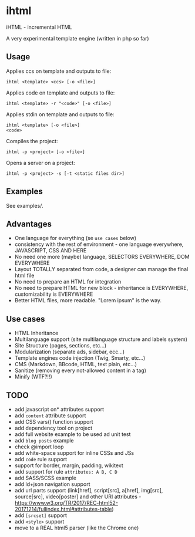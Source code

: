 # ihtml
iHTML - incremental HTML

A very experimental template engine (written in php so far)

## Usage

Applies ccs on template and outputs to file:
```shell
ihtml <template> <ccs> [-o <file>]
```

Applies code on template and outputs to file:
```shell
ihtml <template> -r "<code>" [-o <file>]
```

Applies stdin on template and outputs to file:
```shell
ihtml <template> [-o <file>]
<code>
```

Compiles the project:
```shell
ihtml -p <project> [-o <file>]
```

Opens a server on a project:
```shell
ihtml -p <project> -s [-t <static files dir>]
```

## Examples

See examples/.

## Advantages
* One language for everything (se `use cases` below)
* consistency with the rest of environment - one language everywhere, JAVASCRIPT, CSS AND HERE
* No need one more (maybe) language, SELECTORS EVERYWHERE, DOM EVERYWHERE
* Layout TOTALLY separated from code, a designer can manage the final html file
* No need to prepare an HTML for integration
* No need to prepare HTML for new block - inheritance is EVERYWHERE, customizability is EVERYWHERE
* Better HTML files, more readable. "Lorem ipsum" is the way.

## Use cases
* HTML Inheritance
* Multilanguage support (site multilanguage structure and labels system)
* Site Structure (pages, sections, etc...)
* Modularization (separate ads, sidebar, ecc...)
* Template engines code injection (Twig, Smarty, etc...)
* CMS (Markdown, BBcode, HTML, text plain, etc...)
* Sanitize (removing every not-allowed content in a tag)
* Minify (WTF?!!)

## TODO
* add javascript on* attributes support
* add `content` attribute support
* add CSS vars() function support
* add dependency tool on project
* add full website example to be used ad unit test
* add `blog posts` example
* check @import loop
* add white-space support for inline CSSs and JSs
* add `code` rule support
* support for border, margin, padding, wikitext
* add support for rule `attributes: A B, C D`
* add SASS/SCSS example
* add ld+json navigation support
* add url parts support (link[href], script[src], a[href], img[src], source[src], video[poster] and other URI attributes - https://www.w3.org/TR/2017/REC-html52-20171214/fullindex.html#attributes-table)
* add `[srcset]` support
* add `<style>` support
* move to a REAL html5 parser (like the Chrome one)

